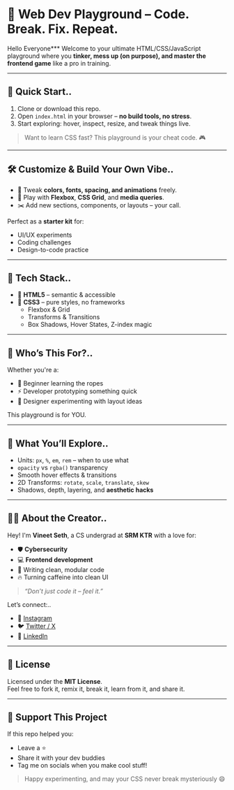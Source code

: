 # 🎨 Web Dev Playground – Code. Break. Fix. Repeat.

Hello Everyone*** Welcome to your ultimate HTML/CSS/JavaScript playground where you **tinker, mess up (on purpose), and master the frontend game** like a pro in training.

---

## 🚀 Quick Start..

1. Clone or download this repo.
2. Open `index.html` in your browser – **no build tools, no stress**.
3. Start exploring: hover, inspect, resize, and tweak things live.

> Want to learn CSS fast? This playground is your cheat code. 🎮

---

## 🛠️ Customize & Build Your Own Vibe..

- 🎨 Tweak **colors, fonts, spacing, and animations** freely.
- 🔧 Play with **Flexbox**, **CSS Grid**, and **media queries**.
- ✂️ Add new sections, components, or layouts – your call.

Perfect as a **starter kit** for:
- UI/UX experiments  
- Coding challenges  
- Design-to-code practice  

---

## 🧰 Tech Stack..

- 🧱 **HTML5** – semantic & accessible
- 🎨 **CSS3** – pure styles, no frameworks
  - Flexbox & Grid
  - Transforms & Transitions
  - Box Shadows, Hover States, Z-index magic

---

## 👀 Who’s This For?..

Whether you're a:
- 🐣 Beginner learning the ropes
- ⚡ Developer prototyping something quick
- 🎨 Designer experimenting with layout ideas

This playground is for YOU.

---

## 🌈 What You’ll Explore..

- Units: `px`, `%`, `em`, `rem` – when to use what
- `opacity` vs `rgba()` transparency
- Smooth hover effects & transitions
- 2D Transforms: `rotate`, `scale`, `translate`, `skew`
- Shadows, depth, layering, and **aesthetic hacks**

---

## 👨‍💻 About the Creator..

Hey! I'm **Vineet Seth**, a CS undergrad at **SRM KTR** with a love for:

- 🛡️ **Cybersecurity**  
- 💻 **Frontend development**  
- 🧠 Writing clean, modular code  
- 🔥 Turning caffeine into clean UI

> _“Don’t just code it – feel it.”_

Let’s connect:..

- 📸 [Instagram](https://www.instagram.com/vineet__seth)  
- 🐦 [Twitter / X](https://twitter.com/vineet2511_05)  
- 💼 [LinkedIn](https://www.linkedin.com/in/vineet-seth-92a09532b)

---

## 📄 License

Licensed under the **MIT License**.  
Feel free to fork it, remix it, break it, learn from it, and share it.

---

## 🌟 Support This Project

If this repo helped you:
- Leave a ⭐  
- Share it with your dev buddies  
- Tag me on socials when you make cool stuff!

> Happy experimenting, and may your CSS never break mysteriously 😄
